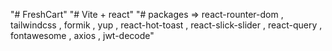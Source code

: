 "# FreshCart" 
"# Vite + react"
"# packages => react-rounter-dom , tailwindcss , formik , yup , react-hot-toast , react-slick-slider , react-query , fontawesome , axios , jwt-decode"

